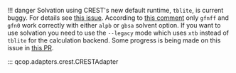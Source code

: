!!! danger
    Solvation using CREST's new default runtime, `tblite`, is current buggy. For details see [this issue](https://github.com/crest-lab/crest/issues/312). According to [this comment](https://github.com/crest-lab/crest/issues/329#issuecomment-2275971685) only `gfnff` and `gfn0` work correctly with either `alpb` or `gbsa` solvent option. If you want to use solvation you need to use the `--legacy` mode which uses `xtb` instead of `tblite` for the calculation backend. Some progress is being made on this issue in [this PR](https://github.com/tblite/tblite/pull/142).

::: qcop.adapters.crest.CRESTAdapter
